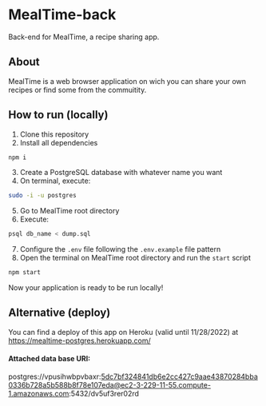 # MealTime-back

Back-end for MealTime, a recipe sharing app.

## About

MealTime is a web browser application on wich you can share your own recipes or find some from the commuitity.

## How to run (locally)

1. Clone this repository
2. Install all dependencies

```bash
npm i
```

3. Create a PostgreSQL database with whatever name you want
4. On terminal, execute:

```bash
sudo -i -u postgres
```
 
 5. Go to MealTime root directory
 6. Execute:

```bash
psql db_name < dump.sql
```
7. Configure the `.env` file following the `.env.example` file pattern
8. Open the terminal on MealTime root directory and run the `start` script 

```bash
npm start
```
Now your application is ready to be run locally!

## Alternative (deploy)

You can find a deploy of this app on Heroku (valid until 11/28/2022) at https://mealtime-postgres.herokuapp.com/

#### Attached data base URI: 
postgres://vpusihwbpvbaxr:5dc7bf324841db6e2cc427c9aae43870284bba0336b728a5b588b8f78e107eda@ec2-3-229-11-55.compute-1.amazonaws.com:5432/dv5uf3rer02rd
